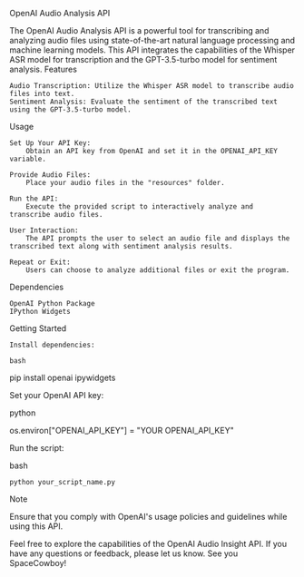 OpenAI Audio Analysis API

The OpenAI Audio Analysis API is a powerful tool for transcribing and analyzing audio files using state-of-the-art natural language processing and machine learning models. This API integrates the capabilities of the Whisper ASR model for transcription and the GPT-3.5-turbo model for sentiment analysis.
Features

    Audio Transcription: Utilize the Whisper ASR model to transcribe audio files into text.
    Sentiment Analysis: Evaluate the sentiment of the transcribed text using the GPT-3.5-turbo model.

Usage

    Set Up Your API Key:
        Obtain an API key from OpenAI and set it in the OPENAI_API_KEY variable.

    Provide Audio Files:
        Place your audio files in the "resources" folder.

    Run the API:
        Execute the provided script to interactively analyze and transcribe audio files.

    User Interaction:
        The API prompts the user to select an audio file and displays the transcribed text along with sentiment analysis results.

    Repeat or Exit:
        Users can choose to analyze additional files or exit the program.

Dependencies

    OpenAI Python Package
    IPython Widgets

Getting Started

    Install dependencies:

    bash

pip install openai ipywidgets

Set your OpenAI API key:

python

os.environ["OPENAI_API_KEY"] = "YOUR OPENAI_API_KEY"

Run the script:

bash

    python your_script_name.py

Note

Ensure that you comply with OpenAI's usage policies and guidelines while using this API.

Feel free to explore the capabilities of the OpenAI Audio Insight API. If you have any questions or feedback, please let us know. See you SpaceCowboy!